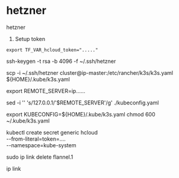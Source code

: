 # hetzner

hetzner


1. Setup token

```shell
export TF_VAR_hcloud_token="....."
```

ssh-keygen -t rsa -b 4096 -f ~/.ssh/hetzner


scp -i ~/.ssh/hetzner cluster@ip-master:/etc/rancher/k3s/k3s.yaml  ${HOME}/.kube/k3s.yaml

export REMOTE_SERVER=ip......

sed -i '' 's/127.0.0.1/'$REMOTE_SERVER'/g' ./kubeconfig.yaml


export KUBECONFIG=${HOME}/.kube/k3s.yaml
chmod 600 ~/.kube/k3s.yaml


kubectl create secret generic hcloud \
  --from-literal=token=.... \
  --namespace=kube-system


sudo ip link delete flannel.1

ip link